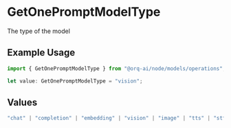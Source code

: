 # GetOnePromptModelType

The type of the model

## Example Usage

```typescript
import { GetOnePromptModelType } from "@orq-ai/node/models/operations";

let value: GetOnePromptModelType = "vision";
```

## Values

```typescript
"chat" | "completion" | "embedding" | "vision" | "image" | "tts" | "stt" | "rerank" | "moderations"
```